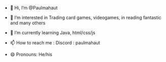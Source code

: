 - 👋 Hi, I’m @Paulmahaut
- 👀 I’m interested in Trading card games, videogames, in reading fantastic and many others
- 🌱 I’m currently learning Java, html/css/js

- 📫 How to reach me : Discord : paulmahaut
- 😄 Pronouns: He/his


<!---
Paulmahaut/Paulmahaut is a ✨ special ✨ repository because its `README.md` (this file) appears on your GitHub profile.
You can click the Preview link to take a look at your changes.
- 💞️ I’m looking to collaborate on ...
- ⚡ Fun fact: ...
--->
